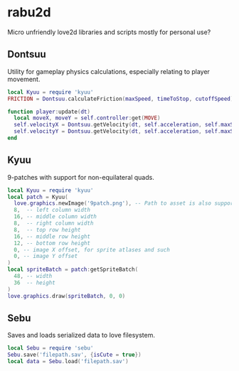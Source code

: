 rabu2d
======

Micro unfriendly love2d libraries and scripts mostly for personal use?

Dontsuu
-------

Utility for gameplay physics calculations, especially relating to player movement.


```lua
local Kyuu = require 'kyuu'
FRICTION = Dontsuu.calculateFriction(maxSpeed, timeToStop, cutoffSpeed)

function player:update(dt)
  local moveX, moveY = self.controller:get(MOVE)
  self.velocityX = Dontsuu.getVelocity(dt, self.acceleration, self.maxSpeed, self.velocityX, moveX)
  self.velocityY = Dontsuu.getVelocity(dt, self.acceleration, self.maxSpeed, self.velocityY, moveY)
end
```

Kyuu
----

9-patches with support for non-equilateral quads.

```lua
local Kyuu = require 'kyuu'
local patch = Kyuu(
  love.graphics.newImage('9patch.png'), -- Path to asset is also supported
  8,  -- left column width
  16, -- middle column width
  8,  -- right column width
  8,  -- top row height
  16, -- middle row height
  12, -- bottom row height
  0, -- image X offset, for sprite atlases and such
  0, -- image Y offset
)
local spriteBatch = patch:getSpriteBatch(
  48, -- width
  36  -- height
)
love.graphics.draw(spriteBatch, 0, 0)
```

Sebu
----

Saves and loads serialized data to love filesystem.

```lua
local Sebu = require 'sebu'
Sebu.save('filepath.sav', {isCute = true})
local data = Sebu.load('filepath.sav')
```
